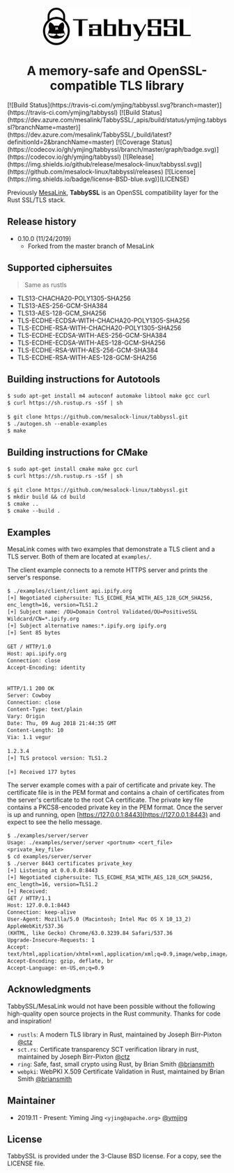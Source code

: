<p align="center"><img src="logo.png" height="86" /></p>
<h1 align="center"> A memory-safe and OpenSSL-compatible TLS library </h1>
[![Build Status](https://travis-ci.com/ymjing/tabbyssl.svg?branch=master)](https://travis-ci.com/ymjing/tabbyssl)
[![Build Status](https://dev.azure.com/mesalink/TabbySSL/_apis/build/status/ymjing.tabbyssl?branchName=master)](https://dev.azure.com/mesalink/TabbySSL/_build/latest?definitionId=2&branchName=master)
[![Coverage Status](https://codecov.io/gh/ymjing/tabbyssl/branch/master/graph/badge.svg)](https://codecov.io/gh/ymjing/tabbyssl)
[![Release](https://img.shields.io/github/release/mesalock-linux/tabbyssl.svg)](https://github.com/mesalock-linux/tabbyssl/releases)
[![License](https://img.shields.io/badge/license-BSD-blue.svg)](LICENSE)

Previously [MesaLink](https://mesalink.io), **TabbySSL** is an OpenSSL compatibility
layer for the Rust SSL/TLS stack.

## Release history
* 0.10.0 (11/24/2019)
  - Forked from the master branch of MesaLink

## Supported ciphersuites
> Same as rustls

* TLS13-CHACHA20-POLY1305-SHA256
* TLS13-AES-256-GCM-SHA384
* TLS13-AES-128-GCM_SHA256
* TLS-ECDHE-ECDSA-WITH-CHACHA20-POLY1305-SHA256
* TLS-ECDHE-RSA-WITH-CHACHA20-POLY1305-SHA256
* TLS-ECDHE-ECDSA-WITH-AES-256-GCM-SHA384
* TLS-ECDHE-ECDSA-WITH-AES-128-GCM-SHA256
* TLS-ECDHE-RSA-WITH-AES-256-GCM-SHA384
* TLS-ECDHE-RSA-WITH-AES-128-GCM-SHA256

## Building instructions for Autotools

```
$ sudo apt-get install m4 autoconf automake libtool make gcc curl
$ curl https://sh.rustup.rs -sSf | sh

$ git clone https://github.com/mesalock-linux/tabbyssl.git
$ ./autogen.sh --enable-examples
$ make
```

## Building instructions for CMake

```
$ sudo apt-get install cmake make gcc curl
$ curl https://sh.rustup.rs -sSf | sh

$ git clone https://github.com/mesalock-linux/tabbyssl.git
$ mkdir build && cd build
$ cmake ..
$ cmake --build .
```

## Examples
MesaLink comes with two examples that demonstrate a TLS client and a TLS
server. Both of them are located at `examples/`.

The client example connects to a remote HTTPS server and prints the server's
response.

```
$ ./examples/client/client api.ipify.org
[+] Negotiated ciphersuite: TLS_ECDHE_RSA_WITH_AES_128_GCM_SHA256, enc_length=16, version=TLS1.2
[+] Subject name: /OU=Domain Control Validated/OU=PositiveSSL Wildcard/CN=*.ipify.org
[+] Subject alternative names:*.ipify.org ipify.org
[+] Sent 85 bytes

GET / HTTP/1.0
Host: api.ipify.org
Connection: close
Accept-Encoding: identity


HTTP/1.1 200 OK
Server: Cowboy
Connection: close
Content-Type: text/plain
Vary: Origin
Date: Thu, 09 Aug 2018 21:44:35 GMT
Content-Length: 10
Via: 1.1 vegur

1.2.3.4
[+] TLS protocol version: TLS1.2

[+] Received 177 bytes
```

The server example comes with a pair of certificate and private key. The
certificate file is in the PEM format and contains a chain of certificates from
the server's certificate to the root CA certificate. The private key file
contains a PKCS8-encoded private key in the PEM format. Once the server is up
and running, open [https://127.0.0.1:8443](https://127.0.0.1:8443) and expect to
see the hello message.

```
$ ./examples/server/server
Usage: ./examples/server/server <portnum> <cert_file> <private_key_file>
$ cd examples/server/server
$ ./server 8443 certificates private_key
[+] Listening at 0.0.0.0:8443
[+] Negotiated ciphersuite: TLS_ECDHE_RSA_WITH_AES_128_GCM_SHA256, enc_length=16, version=TLS1.2
[+] Received:
GET / HTTP/1.1
Host: 127.0.0.1:8443
Connection: keep-alive
User-Agent: Mozilla/5.0 (Macintosh; Intel Mac OS X 10_13_2) AppleWebKit/537.36
(KHTML, like Gecko) Chrome/63.0.3239.84 Safari/537.36
Upgrade-Insecure-Requests: 1
Accept: text/html,application/xhtml+xml,application/xml;q=0.9,image/webp,image/apng
Accept-Encoding: gzip, deflate, br
Accept-Language: en-US,en;q=0.9
```

## Acknowledgments
TabbySSL/MesaLink would not have been possible without the following
high-quality open source projects in the Rust community. Thanks for code and
inspiration!

  * `rustls`: A modern TLS library in Rust, maintained by Joseph Birr-Pixton
    [@ctz](https://github.com/ctz)
  * `sct.rs`: Certificate transparency SCT verification library in rust,
    maintained by Joseph Birr-Pixton [@ctz](https://github.com/ctz)
  * `ring`: Safe, fast, small crypto using Rust, by Brian Smith
    [@briansmith](https://github.com/briansmith)
  * `webpki`: WebPKI X.509 Certificate Validation in Rust, maintained by Brian
    Smith [@briansmith](https://github.com/briansmith)

## Maintainer

 * 2019.11 - Present: Yiming Jing `<yjing@apache.org>` [@ymjing](https://github.com/ymjing)

## License
TabbySSL is provided under the 3-Clause BSD license. For a copy, see the LICENSE
file.
